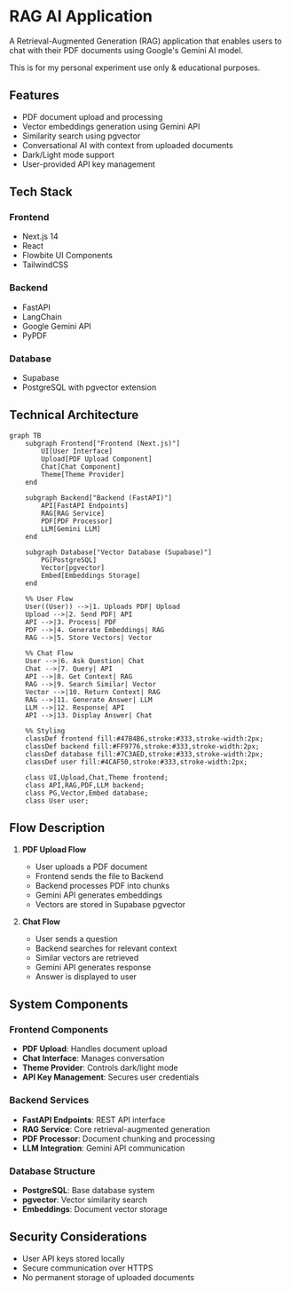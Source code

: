 # RAG AI Application

A Retrieval-Augmented Generation (RAG) application that enables users to chat with their PDF documents using Google's Gemini AI model.

This is for my personal experiment use only & educational purposes.

## Features

- PDF document upload and processing
- Vector embeddings generation using Gemini API
- Similarity search using pgvector
- Conversational AI with context from uploaded documents
- Dark/Light mode support
- User-provided API key management

## Tech Stack

### Frontend

- Next.js 14
- React
- Flowbite UI Components
- TailwindCSS

### Backend

- FastAPI
- LangChain
- Google Gemini API
- PyPDF

### Database

- Supabase
- PostgreSQL with pgvector extension

## Technical Architecture

```mermaid
graph TB
    subgraph Frontend["Frontend (Next.js)"]
        UI[User Interface]
        Upload[PDF Upload Component]
        Chat[Chat Component]
        Theme[Theme Provider]
    end

    subgraph Backend["Backend (FastAPI)"]
        API[FastAPI Endpoints]
        RAG[RAG Service]
        PDF[PDF Processor]
        LLM[Gemini LLM]
    end

    subgraph Database["Vector Database (Supabase)"]
        PG[PostgreSQL]
        Vector[pgvector]
        Embed[Embeddings Storage]
    end

    %% User Flow
    User((User)) -->|1. Uploads PDF| Upload
    Upload -->|2. Send PDF| API
    API -->|3. Process| PDF
    PDF -->|4. Generate Embeddings| RAG
    RAG -->|5. Store Vectors| Vector

    %% Chat Flow
    User -->|6. Ask Question| Chat
    Chat -->|7. Query| API
    API -->|8. Get Context| RAG
    RAG -->|9. Search Similar| Vector
    Vector -->|10. Return Context| RAG
    RAG -->|11. Generate Answer| LLM
    LLM -->|12. Response| API
    API -->|13. Display Answer| Chat

    %% Styling
    classDef frontend fill:#47B4B6,stroke:#333,stroke-width:2px;
    classDef backend fill:#FF9776,stroke:#333,stroke-width:2px;
    classDef database fill:#7C3AED,stroke:#333,stroke-width:2px;
    classDef user fill:#4CAF50,stroke:#333,stroke-width:2px;

    class UI,Upload,Chat,Theme frontend;
    class API,RAG,PDF,LLM backend;
    class PG,Vector,Embed database;
    class User user;
```

## Flow Description

1. **PDF Upload Flow**

   - User uploads a PDF document
   - Frontend sends the file to Backend
   - Backend processes PDF into chunks
   - Gemini API generates embeddings
   - Vectors are stored in Supabase pgvector

2. **Chat Flow**
   - User sends a question
   - Backend searches for relevant context
   - Similar vectors are retrieved
   - Gemini API generates response
   - Answer is displayed to user

## System Components

### Frontend Components

- **PDF Upload**: Handles document upload
- **Chat Interface**: Manages conversation
- **Theme Provider**: Controls dark/light mode
- **API Key Management**: Secures user credentials

### Backend Services

- **FastAPI Endpoints**: REST API interface
- **RAG Service**: Core retrieval-augmented generation
- **PDF Processor**: Document chunking and processing
- **LLM Integration**: Gemini API communication

### Database Structure

- **PostgreSQL**: Base database system
- **pgvector**: Vector similarity search
- **Embeddings**: Document vector storage

## Security Considerations

- User API keys stored locally
- Secure communication over HTTPS
- No permanent storage of uploaded documents
